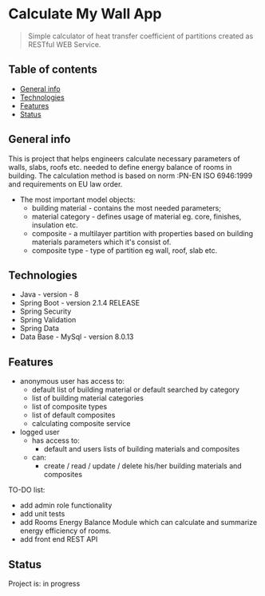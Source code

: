 # Calculate My Wall App
> Simple calculator of heat transfer coefficient of partitions created  as RESTful WEB Service. 

## Table of contents
* [General info](#general-info)
* [Technologies](#technologies)
* [Features](#features)
* [Status](#status)

## General info
This is project that helps engineers calculate necessary parameters of walls, slabs, roofs etc. 
needed to define energy balance of rooms in building. 
The calculation method is based on norm :PN-EN ISO 6946:1999 and requirements on EU law order.
* The most important model objects:
  - building material - contains the most needed parameters;
  - material category - defines usage of material eg. core, finishes, insulation etc.
  - composite - a multilayer partition with properties based on building materials parameters which it's consist of.
  - composite type - type of partition eg wall, roof, slab etc.

## Technologies
* Java - version - 8
* Spring Boot - version 2.1.4 RELEASE
* Spring Security
* Spring Validation
* Spring Data
* Data Base - MySql - version 8.0.13


## Features
* anonymous user has access to:
  - default list of building material or default searched by category
  - list of building material categories
  - list of composite types 
  - list of default composites
  - calculating composite service
* logged user 
  - has access to: 
    - default and users lists of building materials and composites
  - can:
    - create / read / update / delete his/her building materials and composites

TO-DO list:
* add admin role functionality
* add unit tests 
* add Rooms Energy Balance Module which can calculate and summarize energy efficiency of rooms.
* add front end REST API

## Status
Project is: in progress